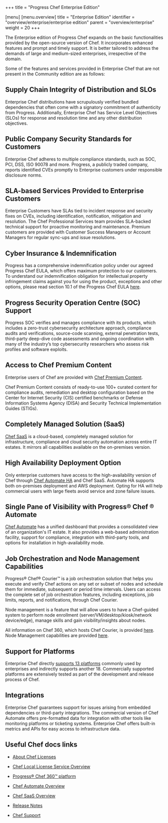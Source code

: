 +++
title = "Progress Chef Enterprise Edition"

[menu]
  [menu.overview]
    title = "Enterprise Edition"
    identifier = "overview/enterprise/enterprise edition"
    parent = "overview/enterprise"
    weight = 20
+++

The Enterprise edition of Progress Chef expands on the basic functionalities provided by the open-source version of Chef. It incorporates enhanced features and prompt and timely support. It is better tailored to address the demands of large and medium-sized enterprises, irrespective of the domain.

Some of the features and services provided in Enterprise Chef that are not present in the Community edition are as follows:

## Supply Chain Integrity of Distribution and SLOs

Enterprise Chef distributions have scrupulously verified bundled dependencies that often come with a signatory commitment of authenticity from Progress. Additionally, Enterprise Chef has Service Level Objectives (SLOs) for response and resolution time and any other distribution objectives.

## Public Company Security Standards for Customers

Enterprise Chef adheres to multiple compliance standards, such as SOC, PCI, DSS, ISO 90078 and more. Progress, a publicly traded company, reports identified CVEs promptly to Enterprise customers under responsible disclosure norms.

## SLA-based Services Provided to Enterprise Customers

Enterprise Customers have SLAs tied to incident response and security fixes on CVEs, including identification, notification, mitigation and resolution. The Chef Professional Services team provides SLA-backed technical support for proactive monitoring and maintenance. Premium customers are provided with Customer Success Managers or Account Managers for regular sync-ups and issue resolutions.

## Cyber Insurance & Indemnification

Progress has a comprehensive indemnification policy under our agreed Progress Chef EULA, which offers maximum protection to our customers. To understand our indemnification obligation for intellectual property infringement claims against you for using the product, exceptions and other options, please read section 10.1 of the Progress Chef EULA [here](https://www.chef.io/online-master-agreement).

## Progress Security Operation Centre (SOC) Support

Progress SOC verifies and manages compliance with its products, which includes a zero-trust cybersecurity architecture approach, compliance audits and verifications, source-code scanning, external penetration tests, third-party deep-dive code assessments and ongoing coordination with many of the industry’s top cybersecurity researchers who assess risk profiles and software exploits.

## Access to Chef Premium Content

Enterprise users of Chef are provided with [Chef Premium Content](https://docs.chef.io/inspec/profiles/).

Chef Premium Content consists of ready-to-use 100+ curated content for compliance audits, remediation and desktop configuration based on the Center for Internet Security (CIS) certified benchmarks or Defense Information Systems Agency (DISA) and Security Technical Implementation Guides (STIGs).

## Completely Managed Solution (SaaS)

[Chef SaaS](https://docs.chef.io/saas/) is a cloud-based, completely managed solution for infrastructure, compliance and cloud security automation across entire IT estates. It mirrors all capabilities available on the on-premises version.

## High Availability Deployment Option

Only enterprise customers have access to the high-availability version of Chef through [Chef Automate HA](https://docs.chef.io/automate/ha/) and Chef SaaS. Automate HA supports both on-premises deployment and AWS deployment. Opting for HA will help commercial users with large fleets avoid service and zone failure issues.

## Single Pane of Visibility with Progress® Chef ® Automate

[Chef Automate](https://docs.chef.io/automate/ha/) has a unified dashboard that provides a consolidated view of an organization's IT estate. It also provides a web-based administration facility, support for compliance, integration with third-party tools, and options for installation in high-availability mode.

## Job Orchestration and Node Management Capabilities

Progress® Chef® Courier™ is a job orchestration solution that helps you execute and verify Chef actions on any set or subset of nodes and schedule them for immediate, subsequent or period time intervals. Users can access the complete set of job orchestration features, including exceptions, job limits, reports, and notifications, through Chef Courier.

Node management is a feature that will allow users to have a Chef-guided system to perform node enrollment (server/VM/desktop/kiosk/network device/edge), manage skills and gain visibility/insights about nodes.

All information on Chef 360, which hosts Chef Courier, is provided [here](https://docs.chef.io/360/1.0/architecture/). Node Management capabilities are provided [here](https://docs.chef.io/360/1.0/get_started/node_requirements/).

## Support for Platforms

Enterprise Chef directly [supports 13 platforms](https://docs.chef.io/platforms/#commercial-support-4) commonly used by enterprises and indirectly supports another 18. Commercially supported platforms are extensively tested as part of the development and release process of Chef.

## Integrations

Enterprise Chef guarantees support for issues arising from embedded dependencies or third-party integrations. The commercial version of Chef Automate offers pre-formatted data for integration with other tools like monitoring platforms or ticketing systems. Enterprise Chef offers built-in metrics and APIs for easy access to infrastructure data.

## Useful Chef docs links

- [About Chef Licenses](https://docs.chef.io/licensing/)

- [Chef Local License Service Overview](https://docs.chef.io/licensing/local_license_service/)

- [Progress® Chef 360™ platform](https://docs.chef.io/360/1.0/)

- [Chef Automate Overview](https://docs.chef.io/automate/)

- [Chef SaaS Overview](https://docs.chef.io/saas/)

- [Release Notes](https://docs.chef.io/release_notes_automate/)

- [Chef Support](https://www.chef.io/support)
